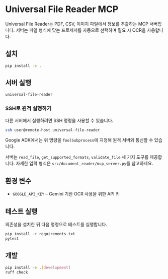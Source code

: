 # Universal File Reader MCP

Universal File Reader는 PDF, CSV, 이미지 파일에서 정보를 추출하는 MCP 서버입니다. 서버는 파일 형식에 맞는 프로세서를 자동으로 선택하며 필요 시 OCR을 사용합니다.

## 설치

```bash
pip install -e .
```

## 서버 실행

```bash
universal-file-reader
```

### SSH로 원격 실행하기

다른 서버에서 실행하려면 SSH 명령을 사용할 수 있습니다.

```bash
ssh user@remote-host universal-file-reader
```

Google ADK에서는 위 명령을 `ToolSubprocess`에 지정해 원격 서버와
통신할 수 있습니다.

서버는 `read_file`, `get_supported_formats`, `validate_file` 세 가지 도구를 제공합니다. 자세한 입력 형식은 `src/document_reader/mcp_server.py`를 참고하세요.

## 환경 변수

- `GOOGLE_API_KEY` – Gemini 기반 OCR 사용을 위한 API 키

## 테스트 실행

의존성을 설치한 뒤 다음 명령으로 테스트를 실행합니다.

```bash
pip install -r requirements.txt
pytest
```

## 개발

```bash
pip install -e .[development]
ruff check
```
